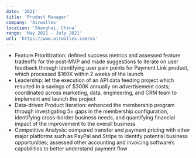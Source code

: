 ```yaml
---
date: '2021'
title: 'Product Manager'
company: 'Airwallex'
location: 'Shanghai, China'
range: 'May 2021 - July 2021'
url: 'https://www.airwallex.com/us'
---
```


- Feature Prioritization: defined success metrics and assessed feature tradeoffs for the post-MVP and made suggestions to iterate on user feedback through identifying user pain points for Payment Link product, which processed $160K within 2 weeks of the launch
- Leadership: let the execution of an API data feeding project which resulted in a savings of $300K annually on advertisement costs; coordinated across marketing, data, engineering, and CRM team to implement and launch the project
- Data-driven Product Iteration: enhanced the membership program through investigating 5+ gaps in the membership configuration, identifying cross-border business needs, and quantifying financial impact of the improvement to the overall business
- Competitive Analysis: compared transfer and payment pricing with other major platforms such as PayPal and Stripe to identify potential business opportunities; assessed other accounting and invoicing software’s capabilities to better understand payment flow

